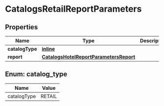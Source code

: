 
# CatalogsRetailReportParameters

## Properties
| Name | Type | Description | Notes |
| ------------ | ------------- | ------------- | ------------- |
| **catalogType** | [**inline**](#CatalogType) |  |  |
| **report** | [**CatalogsHotelReportParametersReport**](CatalogsHotelReportParametersReport.md) |  |  |


<a id="CatalogType"></a>
## Enum: catalog_type
| Name | Value |
| ---- | ----- |
| catalogType | RETAIL |



